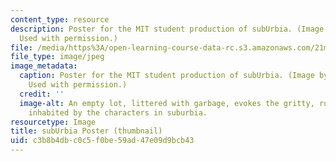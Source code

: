 ```yaml
---
content_type: resource
description: Poster for the MIT student production of subUrbia. (Image by Ashley Micks.
  Used with permission.)
file: /media/https%3A/open-learning-course-data-rc.s3.amazonaws.com/21m-873-theater-arts-topics-suburbia-january-iap-2008/c3b8b4dbc0c5f0be59ad47e09d9bcb43_21m-873iap08-th.jpg
file_type: image/jpeg
image_metadata:
  caption: Poster for the MIT student production of subUrbia. (Image by Ashley Micks.
    Used with permission.)
  credit: ''
  image-alt: An empty lot, littered with garbage, evokes the gritty, rundown environment
    inhabited by the characters in suburbia.
resourcetype: Image
title: subUrbia Poster (thumbnail)
uid: c3b8b4db-c0c5-f0be-59ad-47e09d9bcb43
---
```

